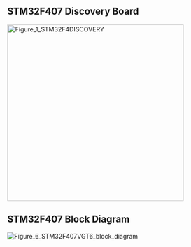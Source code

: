 
## STM32F407 Discovery Board
<img width="403" alt="Figure_1_STM32F4DISCOVERY" src="https://user-images.githubusercontent.com/81865735/168488120-57dc166d-f325-4fb6-bf7c-fd5d0f6052cb.png">

## STM32F407 Block Diagram
![Figure_6_STM32F407VGT6_block_diagram](https://user-images.githubusercontent.com/81865735/168488231-e995b20e-39ea-478d-8b13-3d53ae1fbb79.png)
